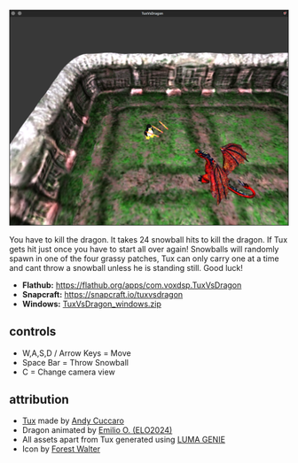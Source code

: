 ![Screenshot of the TuxVsDragon game](https://raw.githubusercontent.com/mrbid/TuxVsDragon/main/screenshot.png)

You have to kill the dragon. It takes 24 snowball hits to kill the dragon. If Tux gets hit just once you have to start all over again! Snowballs will randomly spawn in one of the four grassy patches, Tux can only carry one at a time and cant throw a snowball unless he is standing still. Good luck!

* **Flathub:** https://flathub.org/apps/com.voxdsp.TuxVsDragon
* **Snapcraft:** https://snapcraft.io/tuxvsdragon
* **Windows:** [TuxVsDragon_windows.zip](https://github.com/mrbid/TuxVsDragon/releases/download/1.0/TuxVsDragon_windows.zip)

## controls
* W,A,S,D / Arrow Keys = Move
* Space Bar = Throw Snowball
* C = Change camera view

## attribution
* [Tux](https://sketchfab.com/3d-models/tux-157de95fa4014050a969a8361a83d366) made by [Andy Cuccaro](https://andycuccaro.gumroad.com/)
* Dragon animated by [Emilio O. (ELO2024)](https://www.youtube.com/@emilio2024x)
* All assets apart from Tux generated using [LUMA GENIE](https://lumalabs.ai/genie)
* Icon by [Forest Walter](https://www.forrestwalter.com/)
